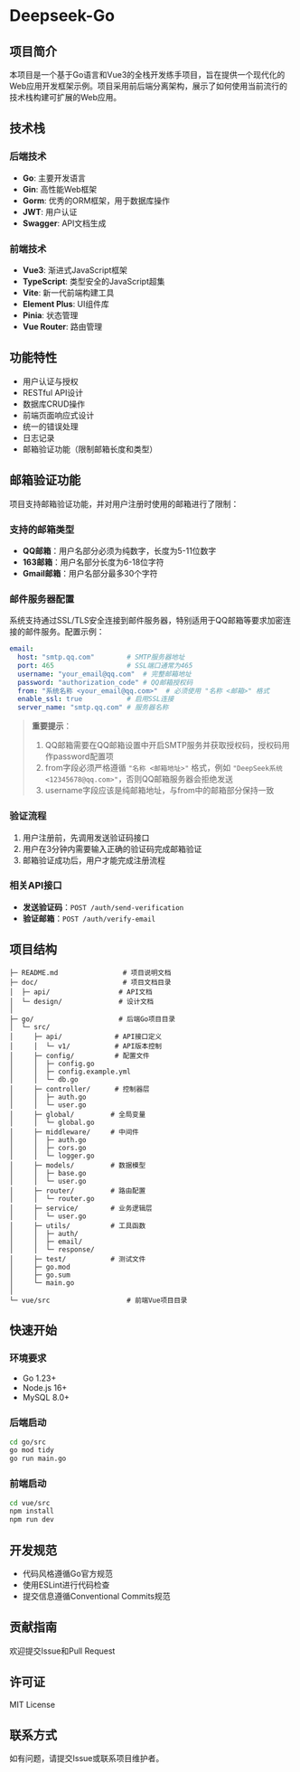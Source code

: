 # Deepseek-Go

## 项目简介
本项目是一个基于Go语言和Vue3的全栈开发练手项目，旨在提供一个现代化的Web应用开发框架示例。项目采用前后端分离架构，展示了如何使用当前流行的技术栈构建可扩展的Web应用。

## 技术栈

### 后端技术
- **Go**: 主要开发语言
- **Gin**: 高性能Web框架
- **Gorm**: 优秀的ORM框架，用于数据库操作
- **JWT**: 用户认证
- **Swagger**: API文档生成

### 前端技术
- **Vue3**: 渐进式JavaScript框架
- **TypeScript**: 类型安全的JavaScript超集
- **Vite**: 新一代前端构建工具
- **Element Plus**: UI组件库
- **Pinia**: 状态管理
- **Vue Router**: 路由管理

## 功能特性
- 用户认证与授权
- RESTful API设计
- 数据库CRUD操作
- 前端页面响应式设计
- 统一的错误处理
- 日志记录
- 邮箱验证功能（限制邮箱长度和类型）

## 邮箱验证功能
项目支持邮箱验证功能，并对用户注册时使用的邮箱进行了限制：

### 支持的邮箱类型
- **QQ邮箱**：用户名部分必须为纯数字，长度为5-11位数字
- **163邮箱**：用户名部分长度为6-18位字符
- **Gmail邮箱**：用户名部分最多30个字符

### 邮件服务器配置
系统支持通过SSL/TLS安全连接到邮件服务器，特别适用于QQ邮箱等要求加密连接的邮件服务。配置示例：

```yaml
email:
  host: "smtp.qq.com"        # SMTP服务器地址
  port: 465                  # SSL端口通常为465
  username: "your_email@qq.com"  # 完整邮箱地址
  password: "authorization_code" # QQ邮箱授权码
  from: "系统名称 <your_email@qq.com>"  # 必须使用 "名称 <邮箱>" 格式
  enable_ssl: true           # 启用SSL连接
  server_name: "smtp.qq.com" # 服务器名称
```

> **重要提示**：
> 1. QQ邮箱需要在QQ邮箱设置中开启SMTP服务并获取授权码，授权码用作password配置项
> 2. from字段必须严格遵循 `"名称 <邮箱地址>"` 格式，例如 `"DeepSeek系统 <12345678@qq.com>"`，否则QQ邮箱服务器会拒绝发送
> 3. username字段应该是纯邮箱地址，与from中的邮箱部分保持一致

### 验证流程
1. 用户注册前，先调用发送验证码接口
2. 用户在3分钟内需要输入正确的验证码完成邮箱验证
3. 邮箱验证成功后，用户才能完成注册流程

### 相关API接口
- **发送验证码**：`POST /auth/send-verification`
- **验证邮箱**：`POST /auth/verify-email`

## 项目结构
```
├─ README.md                # 项目说明文档
├─ doc/                     # 项目文档目录
│  ├─ api/                 # API文档
│  └─ design/              # 设计文档
│
├─ go/                     # 后端Go项目目录
│  └─ src/
│     ├─ api/             # API接口定义
│     │  └─ v1/           # API版本控制
│     ├─ config/          # 配置文件
│     │  ├─ config.go
│     │  ├─ config.example.yml
│     │  └─ db.go
│     ├─ controller/      # 控制器层
│     │  ├─ auth.go
│     │  └─ user.go
│     ├─ global/         # 全局变量
│     │  └─ global.go
│     ├─ middleware/     # 中间件
│     │  ├─ auth.go
│     │  ├─ cors.go
│     │  └─ logger.go
│     ├─ models/         # 数据模型
│     │  ├─ base.go
│     │  └─ user.go
│     ├─ router/         # 路由配置
│     │  └─ router.go
│     ├─ service/        # 业务逻辑层
│     │  └─ user.go
│     ├─ utils/          # 工具函数
│     │  ├─ auth/
│     │  ├─ email/
│     │  └─ response/
│     ├─ test/           # 测试文件
│     ├─ go.mod
│     ├─ go.sum
│     └─ main.go
│
└─ vue/src                   # 前端Vue项目目录
```

## 快速开始

### 环境要求
- Go 1.23+
- Node.js 16+
- MySQL 8.0+

### 后端启动
```bash
cd go/src
go mod tidy
go run main.go
```

### 前端启动
```bash
cd vue/src
npm install
npm run dev
```

## 开发规范
- 代码风格遵循Go官方规范
- 使用ESLint进行代码检查
- 提交信息遵循Conventional Commits规范

## 贡献指南
欢迎提交Issue和Pull Request

## 许可证
MIT License

## 联系方式
如有问题，请提交Issue或联系项目维护者。


